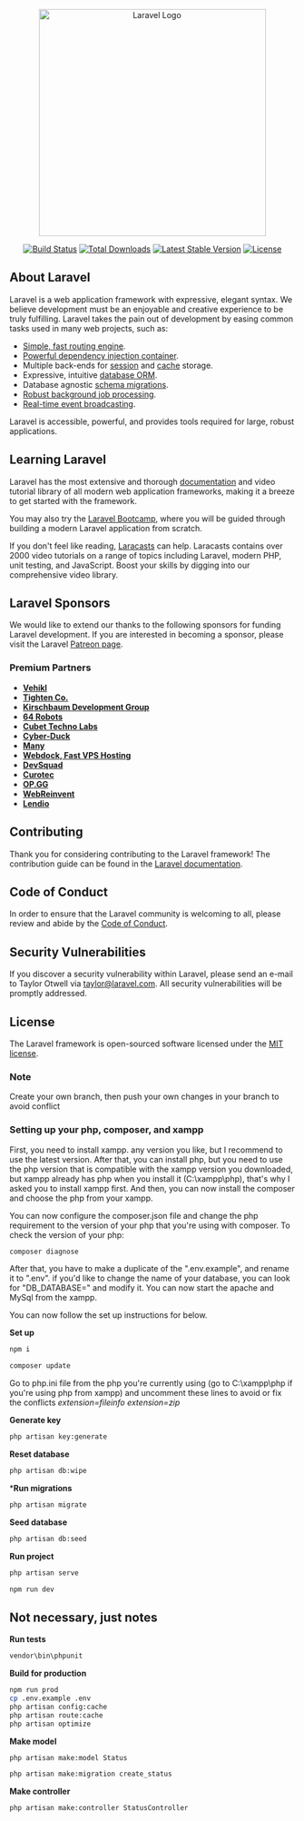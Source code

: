 <p align="center"><a href="https://laravel.com" target="_blank"><img src="https://raw.githubusercontent.com/laravel/art/master/logo-lockup/5%20SVG/2%20CMYK/1%20Full%20Color/laravel-logolockup-cmyk-red.svg" width="400" alt="Laravel Logo"></a></p>

<p align="center">
<a href="https://github.com/laravel/framework/actions"><img src="https://github.com/laravel/framework/workflows/tests/badge.svg" alt="Build Status"></a>
<a href="https://packagist.org/packages/laravel/framework"><img src="https://img.shields.io/packagist/dt/laravel/framework" alt="Total Downloads"></a>
<a href="https://packagist.org/packages/laravel/framework"><img src="https://img.shields.io/packagist/v/laravel/framework" alt="Latest Stable Version"></a>
<a href="https://packagist.org/packages/laravel/framework"><img src="https://img.shields.io/packagist/l/laravel/framework" alt="License"></a>
</p>

## About Laravel

Laravel is a web application framework with expressive, elegant syntax. We believe development must be an enjoyable and creative experience to be truly fulfilling. Laravel takes the pain out of development by easing common tasks used in many web projects, such as:

- [Simple, fast routing engine](https://laravel.com/docs/routing).
- [Powerful dependency injection container](https://laravel.com/docs/container).
- Multiple back-ends for [session](https://laravel.com/docs/session) and [cache](https://laravel.com/docs/cache) storage.
- Expressive, intuitive [database ORM](https://laravel.com/docs/eloquent).
- Database agnostic [schema migrations](https://laravel.com/docs/migrations).
- [Robust background job processing](https://laravel.com/docs/queues).
- [Real-time event broadcasting](https://laravel.com/docs/broadcasting).

Laravel is accessible, powerful, and provides tools required for large, robust applications.

## Learning Laravel

Laravel has the most extensive and thorough [documentation](https://laravel.com/docs) and video tutorial library of all modern web application frameworks, making it a breeze to get started with the framework.

You may also try the [Laravel Bootcamp](https://bootcamp.laravel.com), where you will be guided through building a modern Laravel application from scratch.

If you don't feel like reading, [Laracasts](https://laracasts.com) can help. Laracasts contains over 2000 video tutorials on a range of topics including Laravel, modern PHP, unit testing, and JavaScript. Boost your skills by digging into our comprehensive video library.

## Laravel Sponsors

We would like to extend our thanks to the following sponsors for funding Laravel development. If you are interested in becoming a sponsor, please visit the Laravel [Patreon page](https://patreon.com/taylorotwell).

### Premium Partners

- **[Vehikl](https://vehikl.com/)**
- **[Tighten Co.](https://tighten.co)**
- **[Kirschbaum Development Group](https://kirschbaumdevelopment.com)**
- **[64 Robots](https://64robots.com)**
- **[Cubet Techno Labs](https://cubettech.com)**
- **[Cyber-Duck](https://cyber-duck.co.uk)**
- **[Many](https://www.many.co.uk)**
- **[Webdock, Fast VPS Hosting](https://www.webdock.io/en)**
- **[DevSquad](https://devsquad.com)**
- **[Curotec](https://www.curotec.com/services/technologies/laravel/)**
- **[OP.GG](https://op.gg)**
- **[WebReinvent](https://webreinvent.com/?utm_source=laravel&utm_medium=github&utm_campaign=patreon-sponsors)**
- **[Lendio](https://lendio.com)**

## Contributing

Thank you for considering contributing to the Laravel framework! The contribution guide can be found in the [Laravel documentation](https://laravel.com/docs/contributions).

## Code of Conduct

In order to ensure that the Laravel community is welcoming to all, please review and abide by the [Code of Conduct](https://laravel.com/docs/contributions#code-of-conduct).

## Security Vulnerabilities

If you discover a security vulnerability within Laravel, please send an e-mail to Taylor Otwell via [taylor@laravel.com](mailto:taylor@laravel.com). All security vulnerabilities will be promptly addressed.

## License

The Laravel framework is open-sourced software licensed under the [MIT license](https://opensource.org/licenses/MIT).


### Note
Create your own branch, then push your own changes in your branch to avoid conflict


### Setting up your php, composer, and xampp

First, you need to install xampp. any version you like, but I recommend to use the latest version.
After that, you can install php, but you need to use the php version that is compatible with the xampp version you downloaded, but xampp already has php when you install it (C:\xampp\php), that's why I asked you to install xampp first.
And then, you can now install the composer and choose the php from your xampp.

You can now configure the composer.json file and change the php requirement to the version of your php that you're using with composer.
To check the version of your php:
```sh
composer diagnose
```

After that, you have to make a duplicate of the ".env.example", and rename it to ".env".
if you'd like to change the name of your database, you can look for "DB_DATABASE=" and modify it.
You can now start the apache and MySql from the xampp.

You can now follow the set up instructions for below.

**Set up**
```sh
npm i
```
```sh
composer update
```
Go to php.ini file from the php you're currently using (go to C:\xampp\php if you're using php from xampp) and uncomment these lines to avoid or fix the conflicts
*extension=fileinfo*
*extension=zip*

**Generate key**
```sh
php artisan key:generate
```

**Reset database**
```sh
php artisan db:wipe
```

***Run migrations**
```sh
php artisan migrate
```

**Seed database**
```sh
php artisan db:seed
```

**Run project**
```sh
php artisan serve
```
```sh
npm run dev
```


## Not necessary, just notes

**Run tests**
```sh
vendor\bin\phpunit
```

**Build for production**
```sh
npm run prod
cp .env.example .env
php artisan config:cache
php artisan route:cache
php artisan optimize
```

**Make model**
```sh
php artisan make:model Status
```
```sh
php artisan make:migration create_status
```

**Make controller**
```sh
php artisan make:controller StatusController
```